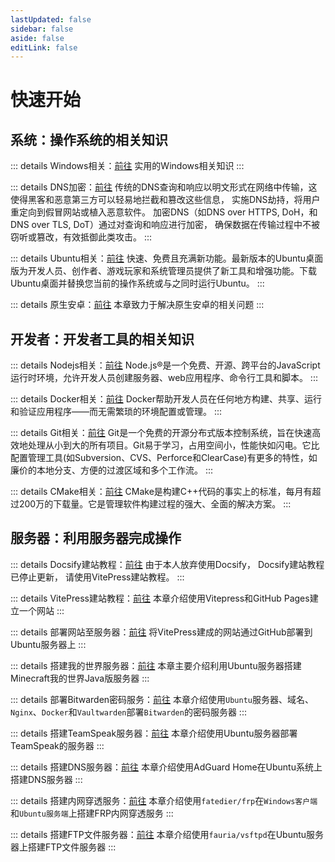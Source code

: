 ```yaml
---
lastUpdated: false
sidebar: false
aside: false
editLink: false
---
```


# 快速开始

## 系统：操作系统的相关知识

::: details Windows相关：[前往](/Windows/)
实用的Windows相关知识
:::

::: details DNS加密：[前往](/DNSEncryption/)
传统的DNS查询和响应以明文形式在网络中传输，这使得黑客和恶意第三方可以轻易地拦截和篡改这些信息， 实施DNS劫持，将用户重定向到假冒网站或植入恶意软件。 加密DNS（如DNS over HTTPS, DoH，和DNS over TLS, DoT）通过对查询和响应进行加密， 确保数据在传输过程中不被窃听或篡改，有效抵御此类攻击。
:::

::: details Ubuntu相关：[前往](/Ubuntu/)
快速、免费且充满新功能。最新版本的Ubuntu桌面版为开发人员、创作者、游戏玩家和系统管理员提供了新工具和增强功能。下载 Ubuntu桌面并替换您当前的操作系统或与之同时运行Ubuntu。
:::

::: details 原生安卓：[前往](/Android/WiFi感叹号)
本章致力于解决原生安卓的相关问题
:::

## 开发者：开发者工具的相关知识

::: details Nodejs相关：[前往](/Nodejs/)
Node.js®是一个免费、开源、跨平台的JavaScript运行时环境，允许开发人员创建服务器、web应用程序、命令行工具和脚本。
:::

::: details Docker相关：[前往](/Docker/)
Docker帮助开发人员在任何地方构建、共享、运行和验证应用程序——而无需繁琐的环境配置或管理。
:::

::: details Git相关：[前往](/git/)
Git是一个免费的开源分布式版本控制系统，旨在快速高效地处理从小到大的所有项目。Git易于学习，占用空间小，性能快如闪电。它比配置管理工具(如Subversion、CVS、Perforce和ClearCase)有更多的特性，如廉价的本地分支、方便的过渡区域和多个工作流。
:::

::: details CMake相关：[前往](/CMake/)
CMake是构建C++代码的事实上的标准，每月有超过200万的下载量。它是管理软件构建过程的强大、全面的解决方案。
:::

## 服务器：利用服务器完成操作

::: details Docsify建站教程：[前往](/Docsify/)
由于本人放弃使用Docsify， Docsify建站教程已停止更新， 请使用VitePress建站教程。
:::

::: details VitePress建站教程：[前往](/VitePress/)
本章介绍使用Vitepress和GitHub Pages建立一个网站
:::

::: details 部署网站至服务器：[前往](/WebsiteToServer/)
将VitePress建成的网站通过GitHub部署到Ubuntu服务器上
:::

::: details 搭建我的世界服务器：[前往](/MinecraftServer/)
本章主要介绍利用Ubuntu服务器搭建Minecraft我的世界Java版服务器
:::

::: details 部署Bitwarden密码服务：[前往](/VaultwardenServer/)
本章介绍使用```Ubuntu```服务器、域名、```Nginx```、```Docker```和```Vaultwarden```部署```Bitwarden```的密码服务器
:::

::: details 搭建TeamSpeak服务器：[前往](/TeamSpeakServer/)
本章介绍使用Ubuntu服务器部署TeamSpeak的服务器
:::

::: details 搭建DNS服务器：[前往](/AdGuardHomeServer/)
本章介绍使用AdGuard Home在Ubuntu系统上搭建DNS服务器
:::

::: details 搭建内网穿透服务：[前往](/FrpClientAndServer/)
本章介绍使用```fatedier/frp```在```Windows客户端```和```Ubuntu服务端```上搭建FRP内网穿透服务
:::

::: details 搭建FTP文件服务器：[前往](/FTPServer/)
本章介绍使用```fauria/vsftpd```在Ubuntu服务器上搭建FTP文件服务器
:::